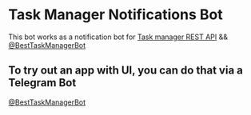 # Task Manager Notifications Bot
This bot works as a notification bot for 
[Task manager REST API](https://github.com/konman1989/task_manager) && [@BestTaskManagerBot](https://t.me/BestTaskManagerBot)
## To try out an app with UI, you can do that via a Telegram Bot

[@BestTaskManagerBot](https://t.me/BestTaskManagerBot)
